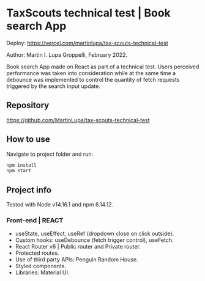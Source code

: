 # TaxScouts technical test | Book search App

Deploy: https://vercel.com/martinlupa/tax-scouts-technical-test

Author: Martin I. Lupa Groppelli, February 2022.

Book search App made on React as part of a technical test.
Users perceived performance was taken into consideration while at the same time a debounce was implemented to control the quantity of fetch requests triggered by the search input update.

## Repository

https://github.com/MartinLupa/tax-scouts-technical-test

## How to use

Navigate to project folder and run:

```bash
npm install
npm start
```

## Project info

Tested with Node v14.16.1 and npm 6.14.12.

### Front-end | REACT

- useState, useEffect, useRef (dropdown close on click outside).
- Custom hooks: useDebounce (fetch trigger control), useFetch.
- React Router v6 | Public router and Private router.
- Protected routes.
- Use of third party APIs: Penguin Random House.
- Styled components.
- Libraries: Material UI.

